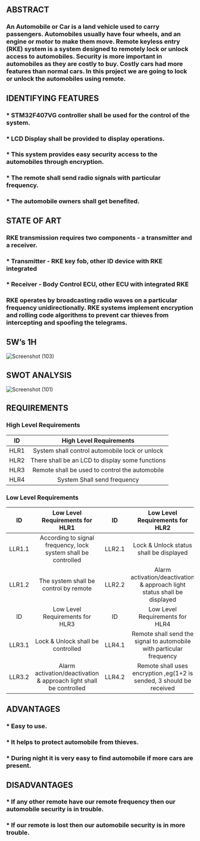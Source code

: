 ## ABSTRACT  
### An Automobile or Car is a land vehicle used to carry passengers. Automobiles usually have four wheels, and an engine or motor to make them move. Remote keyless entry (RKE) system is a system designed to remotely lock or unlock access to automobiles. Security is more important in automobiles as they are costly to buy. Costly cars had more features than normal cars. In this project we are going to lock or unlock the automobiles using remote.

## IDENTIFYING FEATURES
###	* STM32F407VG controller shall be used for the control of the system.
###	* LCD Display shall be provided to display operations.
### * This system provides easy security access to the automobiles through encryption.
### * The remote shall send radio signals with particular frequency.
### * The automobile owners shall get benefited.

## STATE OF ART
### RKE transmission requires two components - a transmitter and a receiver. 
### * Transmitter - RKE key fob, other ID device with RKE integrated 
### * Receiver - Body Control ECU, other ECU with integrated RKE 
### RKE operates by broadcasting radio waves on a particular frequency unidirectionally. RKE systems implement encryption and rolling code algorithms to prevent car thieves from intercepting and spoofing the telegrams. 
  
## 5W’s 1H
![Screenshot (103)](https://user-images.githubusercontent.com/98948360/157801872-6769e0e2-f3cf-4327-ba11-0a323d103aea.png)

## SWOT ANALYSIS
![Screenshot (101)](https://user-images.githubusercontent.com/98948360/157801547-2273ba44-c550-463c-ae85-6ee2737da846.png)

## REQUIREMENTS

### High Level Requirements
| ID | High Level Requirements |
| :---: | :---: |
| HLR1 | System shall control automobile lock or unlock |
| HLR2 | There shall be an LCD to display some functions |
| HLR3 | Remote shall be used to control the automobile |
| HLR4 | System Shall send frequency |

### Low Level Requirements
| ID | Low Level Requirements for HLR1 | ID	| Low Level Requirements for HLR2 |
| :---: | :---: | :---: | :---: |
| LLR1.1 |	According to signal frequency, lock system shall be controlled | LLR2.1 |	Lock & Unlock status shall be displayed |
| LLR1.2  |	The system shall be control by remote |	LLR2.2 |	Alarm activation/deactivation & approach light  status shall be displayed |
| ID |	Low Level Requirements for HLR3 |	ID | Low Level Requirements for HLR4 |
| LLR3.1 | Lock & Unlock shall be controlled|	LLR4.1 | Remote shall send the signal to automobile with particular frequency |
| LLR3.2 | Alarm activation/deactivation & approach light shall be controlled |	LLR4.2 |  Remote shall uses encryption ,eg(1+2 is sended, 3 should be received |

## ADVANTAGES
###	* Easy to use.
###	* It helps to protect automobile from thieves.
###	* During night it is very easy to find automobile if more cars are present.

## DISADVANTAGES
###	* If any other remote have our remote frequency then our automobile security is in trouble.
###	* If our remote is lost then our automobile security is in more trouble.

